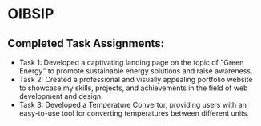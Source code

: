 # OIBSIP

## Completed Task Assignments:
- Task 1: Developed a captivating landing page on the topic of "Green Energy" to promote sustainable energy solutions and raise awareness.  
- Task 2: Created a professional and visually appealing portfolio website to showcase my skills, projects, and achievements in the field of web development and design.  
- Task 3: Developed a Temperature Convertor, providing users with an easy-to-use tool for converting temperatures between different units.
